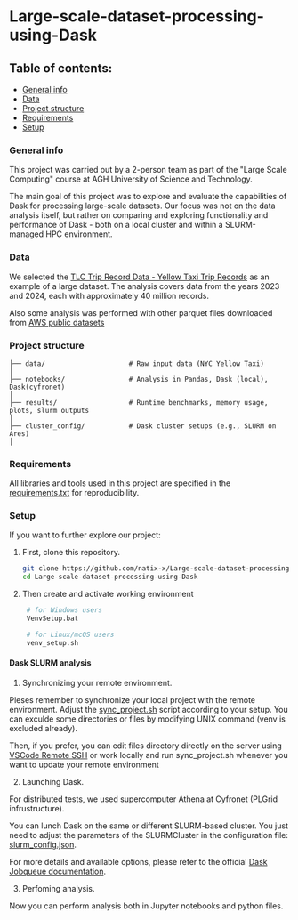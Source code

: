 # Large-scale-dataset-processing-using-Dask

## Table of contents:

- [General info](#general-info)
- [Data](#data)
- [Project structure](#project-structure)
- [Requirements](#requirements)
- [Setup](#setup)

### General info

This project was carried out by a 2-person team as part of the "Large Scale Computing" course at AGH University of Science and Technology.

The main goal of this project was to explore and evaluate the capabilities of Dask for processing large-scale datasets.
Our focus was not on the data analysis itself, but rather on comparing and exploring functionality and performance of Dask - both on a local cluster and within a SLURM-managed HPC environment.

### Data

We selected the [TLC Trip Record Data - Yellow Taxi Trip Records](https://www.nyc.gov/site/tlc/about/tlc-trip-record-data.page) as an example of a large dataset. The analysis covers data from the years 2023 and 2024, each with approximately 40 million records.

Also some analysis was performed with other parquet files downloaded from [AWS public datasets](https://registry.opendata.aws/)

### Project structure

```
├── data/                     # Raw input data (NYC Yellow Taxi)
│
├── notebooks/                # Analysis in Pandas, Dask (local), Dask(cyfronet)
│
├── results/                  # Runtime benchmarks, memory usage, plots, slurm outputs
│
├── cluster_config/           # Dask cluster setups (e.g., SLURM on Ares)
│

```

### Requirements

All libraries and tools used in this project are specified in the [requirements.txt](./requirements.txt) for reproducibility.

### Setup

If you want to further explore our project:

1. First, clone this repository.
   ```sh
   git clone https://github.com/natix-x/Large-scale-dataset-processing-using-Dask.git
   cd Large-scale-dataset-processing-using-Dask
   ```
2. Then create and activate working environment
   ```sh
    # for Windows users 
    VenvSetup.bat

    # for Linux/mcOS users
    venv_setup.sh
   ```

#### Dask SLURM analysis

1. Synchronizing your remote environment.

Pleses remember to synchronize your local project with the remote environment. Adjust the [sync_project.sh](./sync_project.sh) script according to your setup. You can exculde some directories or files by modifying UNIX command (venv is excluded already).

Then, if you prefer, you can edit files directory directly on the server using [VSCode Remote SSH](https://code.visualstudio.com/docs/remote/ssh) or work locally and run sync_project.sh whenever you want to update your remote environment

2. Launching Dask.

For distributed tests, we used supercomputer Athena at Cyfronet (PLGrid infrustructure).

You can lunch Dask on the same or different SLURM-based cluster. You just need to adjust the parameters of the SLURMCluster in the configuration file: [slurm_config.json](cluster_config/slurm_config.json).

For more details and available options, please refer to the official [Dask Jobqueue documentation](https://jobqueue.dask.org/en/latest/generated/dask_jobqueue.SLURMCluster.html).

3. Perfoming analysis.
   
Now you can perform analysis both in Jupyter notebooks and python files.
